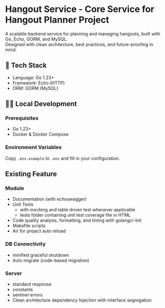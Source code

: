 # Hangout Service - Core Service for Hangout Planner Project

A scalable backend service for planning and managing hangouts, built with Go, Echo, GORM, and MySQL.  
Designed with clean architecture, best practices, and future-proofing in mind.

## 🚀 Tech Stack

- Language: Go 1.23+
- Framework: Echo (HTTP)
- ORM: GORM (MySQL)

## 🏃‍♂️ Local Development

### Prerequisites

- Go 1.23+
- Docker & Docker Compose

### Environment Variables

Copy `.env.example` to `.env` and fill in your configuration.

## Existing Feature

### Module

- Documentation (with echoswagger)
- Unit Tests
  - with mocking and table driven test whenever applicable
  - tests folder containing unit test coverage file in HTML
- Code quality analysis, formatting, and linting with golangci-lint
- Makefile scripts
- Air for project auto reload

### DB Connectivity

- minified graceful shutdown
- Auto migrate (code-based migration)

### Server

- standard response
- constants
- sentinel errors
- Clean architecture dependency Injection with interface segregation
